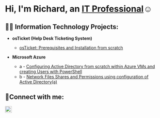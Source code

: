 <h1>Hi, I'm Richard, an <a href="https://linkedin.com/in/Richard">IT Professional</a>☺</h1>

<h2>👨‍💻 Information Technology Projects:</h2>

- <b>osTicket (Help Desk Ticketing System)</b>
  - [osTicket: Prerequisites and Installation from scratch](https://github.com/RichardKoum/osticket-prereqs)
    
    
- <b>Microsoft Azure</b>
  - a - [Configuring Active Directory from scratch within Azure VMs and creating Users with PowerShell](https://github.com/RichardKoum/configure-ad)
  - b - [Network Files Shares and Permissions using configuration of Active Directory(a)](https://github.com/RichardKoum/azure-network-protocols)

<h2>🤳Connect with me:</h2>


[<img align="left" alt="Richard | LinkedIn" width="22px" src="https://cdn.jsdelivr.net/npm/simple-icons@v3/icons/linkedin.svg" />][linkedin]




[linkedin]: https://www.linkedin.com/in/richard-koum-670ba7379/

